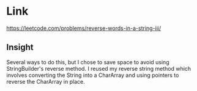 # Link

https://leetcode.com/problems/reverse-words-in-a-string-iii/

## Insight

Several ways to do this, but I chose to save space to avoid using
StringBuilder's reverse method. I reused my reverse string method which involves converting
the String into a CharArray and using pointers to reverse the CharArray in place. 
